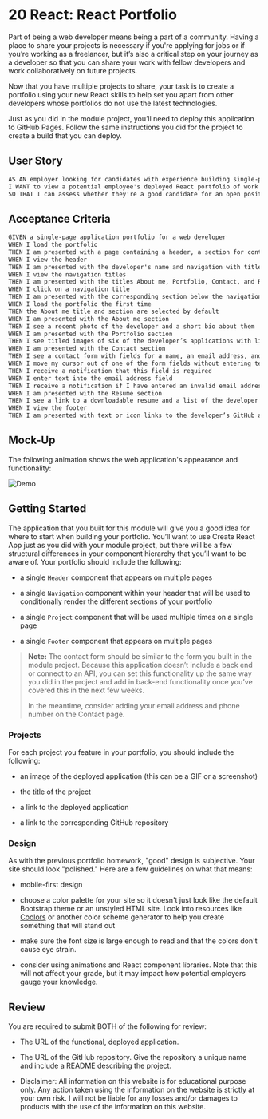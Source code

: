# 20 React: React Portfolio

Part of being a web developer means being a part of a community. Having a place to share your projects is necessary if you're applying for jobs or if you’re working as a freelancer, but it’s also a critical step on your journey as a developer so that you can share your work with fellow developers and work collaboratively on future projects.

Now that you have multiple projects to share, your task is to create a portfolio using your new React skills to help set you apart from other developers whose portfolios do not use the latest technologies.

Just as you did in the module project, you’ll need to deploy this application to GitHub Pages. Follow the same instructions you did for the project to create a build that you can deploy.


## User Story

```md
AS AN employer looking for candidates with experience building single-page applications
I WANT to view a potential employee's deployed React portfolio of work samples
SO THAT I can assess whether they're a good candidate for an open position
```

## Acceptance Criteria

```md
GIVEN a single-page application portfolio for a web developer
WHEN I load the portfolio
THEN I am presented with a page containing a header, a section for content, and a footer
WHEN I view the header
THEN I am presented with the developer's name and navigation with titles corresponding to different sections of the portfolio
WHEN I view the navigation titles
THEN I am presented with the titles About me, Portfolio, Contact, and Resume, and the title corresponding to the current section is highlighted
WHEN I click on a navigation title
THEN I am presented with the corresponding section below the navigation without the page reloading and that title is highlighted
WHEN I load the portfolio the first time
THEN the About me title and section are selected by default
WHEN I am presented with the About me section
THEN I see a recent photo of the developer and a short bio about them
WHEN I am presented with the Portfolio section
THEN I see titled images of six of the developer’s applications with links to both the deployed applications and the corresponding GitHub repository
WHEN I am presented with the Contact section
THEN I see a contact form with fields for a name, an email address, and a message
WHEN I move my cursor out of one of the form fields without entering text
THEN I receive a notification that this field is required
WHEN I enter text into the email address field
THEN I receive a notification if I have entered an invalid email address
WHEN I am presented with the Resume section
THEN I see a link to a downloadable resume and a list of the developer’s proficiencies
WHEN I view the footer
THEN I am presented with text or icon links to the developer’s GitHub and LinkedIn profiles, and their profile on a third platform (Stack Overflow, Twitter)
```

## Mock-Up

The following animation shows the web application's appearance and functionality:

![Demo](./Assets/20-react-homework-demo-01.gif)

## Getting Started

The application that you built for this module will give you a good idea for where to start when building your portfolio. You’ll want to use Create React App just as you did with your module project, but there will be a few structural differences in your component hierarchy that you’ll want to be aware of. Your portfolio should include the following:

* a single `Header` component that appears on multiple pages

* a single `Navigation` component within your header that will be used to conditionally render the different sections of your portfolio

* a single `Project` component that will be used multiple times on a single page

* a single `Footer` component that appears on multiple pages

> **Note:** The contact form should be similar to the form you built in the module project. Because this application doesn’t include a back end or connect to an API, you can set this functionality up the same way you did in the project and add in back-end functionality once you’ve covered this in the next few weeks.
> 
> In the meantime, consider adding your email address and phone number on the Contact page. 

### Projects

For each project you feature in your portfolio, you should include the following:

* an image of the deployed application (this can be a GIF or a screenshot)

* the title of the project

* a link to the deployed application

* a link to the corresponding GitHub repository

### Design

As with the previous portfolio homework, "good" design is subjective. Your site should look "polished." Here are a few guidelines on what that means:

* mobile-first design

* choose a color palette for your site so it doesn't just look like the default Bootstrap theme or an unstyled HTML site. Look into resources like [Coolors](https://coolors.co/) or another color scheme generator to help you create something that will stand out

* make sure the font size is large enough to read and that the colors don't cause eye strain.

* consider using animations and React component libraries. Note that this will not affect your grade, but it may impact how potential employers gauge your knowledge.

## Review

You are required to submit BOTH of the following for review:

* The URL of the functional, deployed application.

* The URL of the GitHub repository. Give the repository a unique name and include a README describing the project.

* Disclaimer: All information on this website is for educational purpose only. Any action taken using the information on the website is strictly at your own risk. I will not be liable for any losses and/or damages to products with the use of the information on this website.